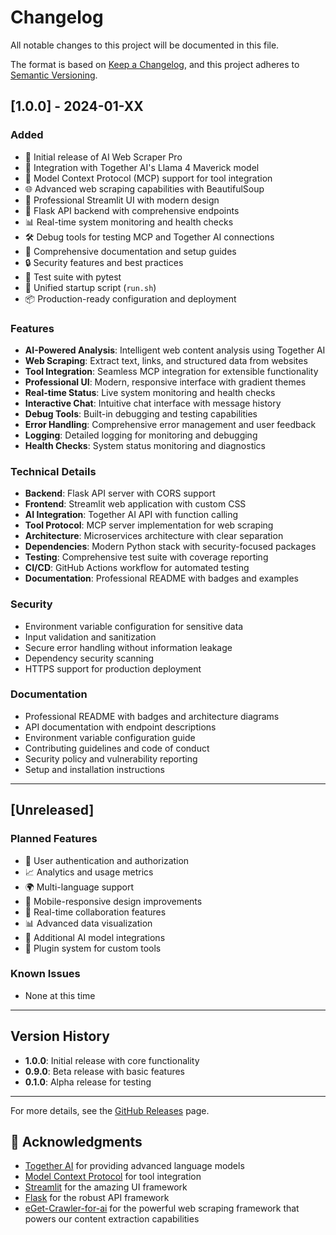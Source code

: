 # Changelog

All notable changes to this project will be documented in this file.

The format is based on [Keep a Changelog](https://keepachangelog.com/en/1.0.0/),
and this project adheres to [Semantic Versioning](https://semver.org/spec/v2.0.0.html).

## [1.0.0] - 2024-01-XX

### Added
- 🚀 Initial release of AI Web Scraper Pro
- 🤖 Integration with Together AI's Llama 4 Maverick model
- 🔧 Model Context Protocol (MCP) support for tool integration
- 🌐 Advanced web scraping capabilities with BeautifulSoup
- 🎨 Professional Streamlit UI with modern design
- 🔄 Flask API backend with comprehensive endpoints
- 📊 Real-time system monitoring and health checks
- 🛠️ Debug tools for testing MCP and Together AI connections
- 📝 Comprehensive documentation and setup guides
- 🔒 Security features and best practices
- 🧪 Test suite with pytest
- 🚀 Unified startup script (`run.sh`)
- 📦 Production-ready configuration and deployment

### Features
- **AI-Powered Analysis**: Intelligent web content analysis using Together AI
- **Web Scraping**: Extract text, links, and structured data from websites
- **Tool Integration**: Seamless MCP integration for extensible functionality
- **Professional UI**: Modern, responsive interface with gradient themes
- **Real-time Status**: Live system monitoring and health checks
- **Interactive Chat**: Intuitive chat interface with message history
- **Debug Tools**: Built-in debugging and testing capabilities
- **Error Handling**: Comprehensive error management and user feedback
- **Logging**: Detailed logging for monitoring and debugging
- **Health Checks**: System status monitoring and diagnostics

### Technical Details
- **Backend**: Flask API server with CORS support
- **Frontend**: Streamlit web application with custom CSS
- **AI Integration**: Together AI API with function calling
- **Tool Protocol**: MCP server implementation for web scraping
- **Architecture**: Microservices architecture with clear separation
- **Dependencies**: Modern Python stack with security-focused packages
- **Testing**: Comprehensive test suite with coverage reporting
- **CI/CD**: GitHub Actions workflow for automated testing
- **Documentation**: Professional README with badges and examples

### Security
- Environment variable configuration for sensitive data
- Input validation and sanitization
- Secure error handling without information leakage
- Dependency security scanning
- HTTPS support for production deployment

### Documentation
- Professional README with badges and architecture diagrams
- API documentation with endpoint descriptions
- Environment variable configuration guide
- Contributing guidelines and code of conduct
- Security policy and vulnerability reporting
- Setup and installation instructions

---

## [Unreleased]

### Planned Features
- 🔐 User authentication and authorization
- 📈 Analytics and usage metrics
- 🌍 Multi-language support
- 📱 Mobile-responsive design improvements
- 🔄 Real-time collaboration features
- 📊 Advanced data visualization
- 🤖 Additional AI model integrations
- 🔧 Plugin system for custom tools

### Known Issues
- None at this time

---

## Version History

- **1.0.0**: Initial release with core functionality
- **0.9.0**: Beta release with basic features
- **0.1.0**: Alpha release for testing

---

For more details, see the [GitHub Releases](https://github.com/yourusername/ai-web-scraper-pro/releases) page.

## 🙏 Acknowledgments

- [Together AI](https://together.ai/) for providing advanced language models
- [Model Context Protocol](https://modelcontextprotocol.io/) for tool integration
- [Streamlit](https://streamlit.io/) for the amazing UI framework
- [Flask](https://flask.palletsprojects.com/) for the robust API framework
- [eGet-Crawler-for-ai](https://github.com/vishwajeetdabholkar/eGet-Crawler-for-ai) for the powerful web scraping framework that powers our content extraction capabilities
